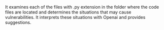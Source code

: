 It examines each of the files with .py extension in the folder where the code files are located and determines the situations that may cause vulnerabilities. It interprets these situations with Openai and provides suggestions.
